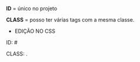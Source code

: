 **ID** = único no projeto <p>
**CLASS** = posso ter várias tags com a mesma classe.

- EDIÇÃO NO CSS

ID: # <p>
CLASS: .